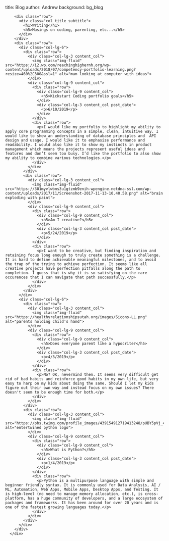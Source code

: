 title: Blog
author: Andrew
background: bg_blog

<div class="content bg-light rounded left_border">
        <div class="postion-relative icon_container">
          <i class="fas fa-pen fa-2x circle-icon pen_icon position-relative colorful"></i>
        </div>


        <div class="row">
          <div class="col title_subtitle">
            <h1>Writing</h1>
            <h5>Musings on coding, parenting, etc...</h5>
          </div>
        </div>
        <div class="row">
          <div class="col-lg-6">
            <div class="row">
              <div class="col-lg-3 content_col">
                <img class="img-fluid" src="https://i2.wp.com/reachinghighernh.org/wp-content/uploads/2018/07/competency-portfolio-learning.png?resize=460%2C300&ssl=1" alt="man looking at computer with ideas">
              </div>
              <div class="col-lg-9 content_col">
                <div class="row">
                  <div class="col-lg-9 content_col">
                    <h5>Kickstart Coding portfolio goals</h5>
                  </div>
                  <div class="col-lg-3 content_col post_date">
                    <p>6/10/2019</p>
                  </div>
                </div>
                <div class="row">
                  <p>I would like my portfolio to highlight my ability to apply core programming concepts in a simple, clean, intuitive way. I would like to show an understanding of database principles and  API design and usage. I would like it to emphasize performance and readability. I would also like it to show my instincts in product management which means the projects represent useful ideas and features and don’t seem too busy. I’d like the portfolio to also show my ability to combine various technologies.</p>
                </div>
              </div>
            </div>
            <div class="row">
              <div class="col-lg-3 content_col">
                <img class="img-fluid" src="https://301myvlwbns3u1gtzmb9enih-wpengine.netdna-ssl.com/wp-content/uploads/2017/11/Screenshot-2017-11-13-10.40.58.png" alt="brain exploding with paint">
              </div>
              <div class="col-lg-9 content_col">
                <div class="row">
                  <div class="col-lg-9 content_col">
                    <h5>Am I creative?</h5>
                  </div>
                  <div class="col-lg-3 content_col post_date">
                    <p>5/24/2019</p>
                  </div>
                </div>
                <div class="row">
                  <p>I want to be creative, but finding inspiration and retaining focus long enough to truly create something is a challenge. It is hard to define achievable meaningful milestones, and to avoid the trap of the trying to achieve perfection. It seems like all creative projects have perfection pitfalls along the path to completion. I guess that is why it is so satisfying on the rare occurences that I can navigate that path successfully.</p>
                </div>
              </div>
            </div>                      
          </div>
          <div class="col-lg-6">
            <div class="row">
              <div class="col-lg-3 content_col">
                <img class="img-fluid" src="https://healthyrelationshipsutah.org/images/Sicons-LL.png" alt="parents holding child's hand">
              </div>
              <div class="col-lg-9 content_col">
                <div class="row">
                  <div class="col-lg-9 content_col">
                    <h5>Does everyone parent like a hypocrite?</h5>
                  </div>
                  <div class="col-lg-3 content_col post_date">
                    <p>4/3/2019</p>
                  </div>
                </div>
                <div class="row">
                  <p>No? OK, nevermind then. It seems very difficult get rid of bad habits and reinforce good habits in my own life, but very easy to harp on my kids about doing the same. Should I let my kids figure out their own way and instead focus on my own issues? There doesn't seem to be enough time for both.</p>
                </div>
              </div>
            </div>
            <div class="row">
              <div class="col-lg-3 content_col">
                <img class="img-fluid" src="https://pbs.twimg.com/profile_images/439154912719413248/pUBY5pVj_400x400.png" alt="entertwined python logo">
              </div>
              <div class="col-lg-9 content_col">
                <div class="row">
                  <div class="col-lg-9 content_col">
                    <h5>What is Python?</h5>
                  </div>
                  <div class="col-lg-3 content_col post_date">
                    <p>1/4/2019</p>
                  </div>
                </div>
                <div class="row">
                  <p>Python is a multipurpose language with simple and beginner friendly syntax. It is commonly used for Data Analysis, AI / ML, Automation, Web Apps, Mobile Apps, Desktop Apps, and Testing. It is high-level (no need to manage memory allocation, etc.), is cross-platform, has a huge community of developers, and a large ecosystem of packages and frameworks. It has been around for over 20 years and is one of the fastest growing languages today.</p>
                </div>
              </div>
            </div>          
          </div>
        </div>
      </div>
